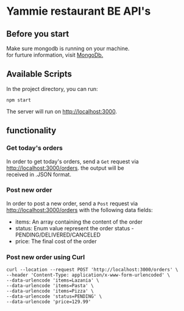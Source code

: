 # Yammie restaurant BE API's

## Before you start

Make sure mongodb is running on your machine.\
for furture information, visit [MongoDb.](https://www.mongodb.com/docs/manual/administration/install-community/)


## Available Scripts

In the project directory, you can run:
```
npm start
```
The server will run on [http://localhost:3000](http://localhost:3000).

## functionality

### Get today's orders

 In order to get today's orders, send a `Get` request via [http://localhost:3000/orders](http://localhost:3000/orders). the output will be\
received in .JSON format.

### Post new order
 In order to post a new order, send a `Post` request via [http://localhost:3000/orders](http://localhost:3000/orders) with the following data fields:
- items: An array containing the content of the order
- status: Enum value represent the order status - PENDING/DELIVERED/CANCELED
- price: The final cost of the order

### Post new order using Curl
``` 
curl --location --request POST 'http://localhost:3000/orders' \
--header 'Content-Type: application/x-www-form-urlencoded' \
--data-urlencode 'items=Lazania' \
--data-urlencode 'items=Pasta' \
--data-urlencode 'items=Pizza' \
--data-urlencode 'status=PENDING' \
--data-urlencode 'price=129.99'
```
